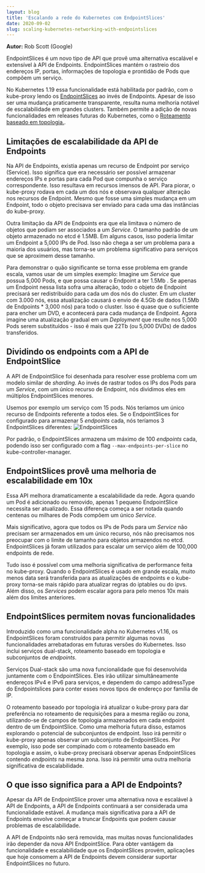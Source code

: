 ```yaml
---
layout: blog
title: 'Escalando a rede do Kubernetes com EndpointSlices'
date: 2020-09-02
slug: scaling-kubernetes-networking-with-endpointslices
---
```


**Autor:** Rob Scott (Google)

EndpointSlices é um novo tipo de API que provê uma alternativa escalável e extensível à API de Endpoints. EndpointSlices mantém o rastreio dos endereços IP, portas, informações de topologia e prontidão de Pods que compõem um serviço.

No Kubernetes 1.19 essa funcionalidade está habilitada por padrão, com o kube-proxy lendo os  [EndpointSlices](/docs/concepts/services-networking/endpoint-slices/) ao invés de Endpoints. Apesar de isso ser uma mudança praticamente transparente, resulta numa melhoria notável de escalabilidade em grandes clusters. Também permite a adição de novas funcionalidades em releases futuras do Kubernetes, como o [Roteamento baseado em topologia.](/docs/concepts/services-networking/service-topology/).

## Limitações de escalabilidade da API de Endpoints
Na API de Endpoints, existia apenas um recurso de Endpoint por serviço (Service). Isso significa que
era necessário ser possível armazenar endereços IPs e portas para cada Pod que compunha o serviço correspondente. Isso resultava em recursos imensos de API. Para piorar, o kube-proxy rodava em cada um dos nós e observava qualquer alteração nos recursos de Endpoint. Mesmo que fosse uma simples mudança em um Endpoint, todo o objeto precisava ser enviado para cada uma das instâncias do kube-proxy.

Outra limitação da API de Endpoints era que ela limitava o número de objetos que podiam ser associados a um _Service_. O tamanho padrão de um objeto armazenado no etcd é 1.5MB. Em alguns casos, isso poderia limitar um Endpoint a 5,000 IPs de Pod. Isso não chega a ser um problema para a maioria dos usuários, mas torna-se um problema significativo para serviços que se aproximem desse tamanho.

Para demonstrar o quão significante se torna esse problema em grande escala, vamos usar de um simples exemplo: Imagine um _Service_ que possua 5,000 Pods, e que possa causar o Endpoint a ter 1.5Mb . Se apenas um Endpoint nessa lista sofra uma alteração, todo o objeto de Endpoint precisará ser redistribuído para cada um dos nós do cluster. Em um cluster com 3.000 nós, essa atualização causará o envio de 4.5Gb de dados (1.5Mb de Endpoints * 3,000 nós) para todo o cluster. Isso é quase que o suficiente para encher um DVD, e acontecerá para cada mudança de Endpoint. Agora imagine uma atualização gradual em um _Deployment_ que resulte nos 5,000 Pods serem substituídos - isso é mais que 22Tb (ou 5,000 DVDs) de dados transferidos.

## Dividindo os endpoints com a API de EndpointSlice
A API de EndpointSlice foi desenhada para resolver esse problema com um modelo similar de _sharding_. Ao invés de rastrar todos os IPs dos Pods para um _Service_, com um único recurso de Endpoint, nós dividimos eles em múltiplos EndpointSlices menores.

Usemos por exemplo um serviço com 15 pods. Nós teríamos um único recurso de Endpoints referente a todos eles. Se o EndpointSlices for configurado para armazenar 5 _endpoints_ cada, nós teríamos 3 EndpointSlices diferentes:
![EndpointSlices](/images/blog/2020-09-02-scaling-kubernetes-networking-endpointslices/endpoint-slices.png)

Por padrão, o EndpointSlices armazena um máximo de 100 _endpoints_ cada, podendo isso ser configurado com a flag `--max-endpoints-per-slice` no kube-controller-manager.

## EndpointSlices provê uma melhoria de escalabilidade em 10x
Essa API melhora dramaticamente a escalabilidade da rede. Agora quando um Pod é adicionado ou removido, apenas 1 pequeno EndpointSlice necessita ser atualizado. Essa diferença começa a ser notada quando centenas ou milhares de Pods compõem um único _Service_.

Mais significativo, agora que todos os IPs de Pods para um _Service_ não precisam ser armazenados em um único recurso, nós não precisamos nos preocupar com o limite de tamanho para objetos armazendos no etcd. EndpointSlices já foram utilizados para escalar um serviço além de 100,000 endpoints de rede.

Tudo isso é possível com uma melhoria significativa de performance feita no kube-proxy. Quando o EndpointSlices é usado em grande escala, muito menos data será transferida para as atualizações de endpoints e o kube-proxy torna-se mais rápido para atualizar regras do iptables ou do ipvs. Além disso, os _Services_ podem escalar agora para pelo menos 10x mais além dos limites anteriores.

## EndpointSlices permitem novas funcionalidades
Introduzido como uma funcionalidade alpha no Kubernetes v1.16, os EndpointSlices foram construídos para permitir algumas novas funcionalidades arrebatadoras em futuras versões do Kubernetes. Isso inclui serviços dual-stack, roteamento baseado em topologia e subconjuntos de _endpoints_.

Serviços Dual-stack são uma nova funcionalidade que foi desenvolvida juntamente com o EndpointSlices. Eles irão utilizar simultâneamente endereços IPv4 e IPv6 para serviços, e dependem do campo addressType do Endpointslices para conter esses novos tipos de endereço por família de IP.

O roteamento baseado por topologia irá atualizar o kube-proxy para dar preferência no roteamento de requisições para a mesma região ou zona, utilizando-se de campos de topologia armazenados em cada endpoint dentro de um EndpointSlice. Como uma melhoria futura disso, estamos explorando o potencial de subconjuntos de endpoint. Isso irá permitir o kube-proxy apenas observar um subconjunto de EndpointSlices. Por exemplo, isso pode ser compinado com o roteamento baseado em topologia e assim, o kube-proxy precisará observar apenas EndpointSlices contendo _endpoints_ na mesma zona. Isso irá permitir uma outra melhoria significativa de escalabilidade.

## O que isso significa para a API de Endpoints?
Apesar da API de EndpointSlice prover uma alternativa nova e escalável à API de Endpoints, a API de Endpoints continuará a ser considerada uma funcionalidade estável. A mudança mais significativa para a API de Endpoints envolve começar a truncar Endpoints que podem causar problemas de escalabilidade.

A API de Endpoints não será removida, mas muitas novas funcionalidades irão depender da nova API EndpointSlice. Para obter vantágem da funcionalidade e escalabilidade que os EndpointSlices provém, aplicações que hoje consomem a API de Endpoints devem considerar suportar EndpointSlices no futuro.

